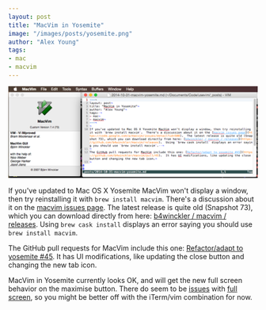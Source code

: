 ```yaml
---
layout: post
title: "MacVim in Yosemite"
image: "/images/posts/yosemite.png"
author: "Alex Young"
tags: 
- mac
- macvim
---
```


![Yosemite](/images/posts/yosemite.png)

If you've updated to Mac OS X Yosemite MacVim won't display a window, then try reinstalling it with `brew install macvim`.  There's a discussion about it on the [macvim issues page](https://code.google.com/p/macvim/issues/detail?id=508).  The latest release is quite old (Snapshot 73), which you can download directly from here: [b4winckler / macvim / releases](https://github.com/b4winckler/macvim/releases).  Using `brew cask install` displays an error saying you should use `brew install macvim`.  

The GitHub pull requests for MacVim include this one: [Refactor/adapt to yosemite #45](https://github.com/b4winckler/macvim/pull/45).  It has UI modifications, like updating the close button and changing the new tab icon.

MacVim in Yosemite currently looks OK, and will get the new full screen behavior on the maximise button.  There do seem to be [issues](https://code.google.com/p/macvim/issues/detail?id=514) with [full screen](https://code.google.com/p/macvim/issues/detail?id=518), so you might be better off with the iTerm/vim combination for now.

